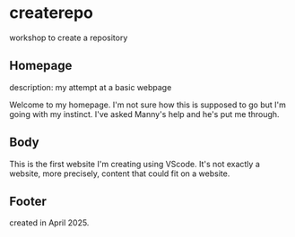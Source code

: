 # createrepo

workshop to create a repository

## Homepage

description: my attempt at a basic webpage

Welcome to my homepage. I'm not sure how this is supposed to go but I'm going with my instinct. I've asked Manny's help and he's put me through.

## Body

This is the first website I'm creating using VScode. It's not exactly a website, more precisely, content that could fit on a website.

## Footer

created in April 2025.
